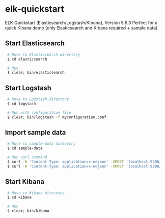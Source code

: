 # elk-quickstart

ELK Quickstart (Elasticsearch/Logstash/Kibana), Version 5.6.3
Perfect for a quick Kibana demo (only Elasticsearch and Kibana required + sample data)

## Start Elasticsearch

```bash
 # Move to Elasticsearch directory
 $ cd elasticsearch

 # Run
 $ clear; bin/elasticsearch
```

## Start Logstash

```bash
 # Move to Logstash directory
 $ cd logstash

 # Run with configuration file
 $ clear; bin/logstash -f myconfiguration.conf
```

## Import sample data

```bash
 # Move to sample-data directory
 $ cd sample-data

 # Run curl command
 $ curl -H 'Content-Type: application/x-ndjson' -XPOST 'localhost:9200/bank/account/_bulk?pretty' --data-binary @accounts.json
 $ curl -H 'Content-Type: application/x-ndjson' -XPOST 'localhost:9200/shakespeare/_bulk?pretty' --data-binary @shakespeare.json
```

## Start Kibana

```bash
 # Move to Kibana directory
 $ cd kibana

 # Run
 $ clear; bin/kibana
```


